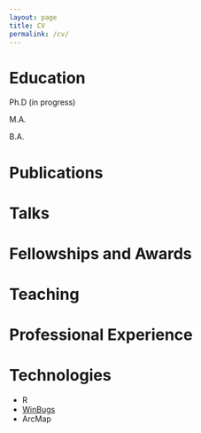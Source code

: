 ```yaml
---
layout: page
title: CV
permalink: /cv/
---
```


# Education

Ph.D (in progress)

M.A.

B.A.

# Publications

# Talks

# Fellowships and Awards

# Teaching

# Professional Experience

# Technologies

- R
- [WinBugs](http://www.mrc-bsu.cam.ac.uk/software/bugs/the-bugs-project-winbugs/)
- ArcMap
